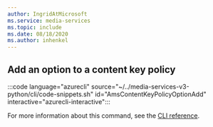 ```yaml
---
author: IngridAtMicrosoft
ms.service: media-services 
ms.topic: include
ms.date: 08/18/2020
ms.author: inhenkel
---
```


## Add an option to a content key policy

:::code language="azurecli" source="~/../media-services-v3-python/cli/code-snippets.sh" id="AmsContentKeyPolicyOptionAdd" interactive="azurecli-interactive":::

For more information about this command, see the [CLI reference](/cli/azure/ams/content-key-policy/option?view=azure-cli-latest#az-ams-content-key-policy-option-add).
